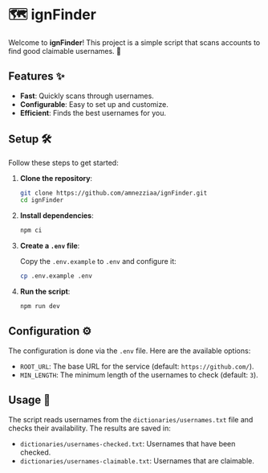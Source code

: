 # 🗺️ ignFinder

Welcome to **ignFinder**! This project is a simple script that scans accounts to find good claimable usernames. 🌟

## Features ✨

- **Fast**: Quickly scans through usernames.
- **Configurable**: Easy to set up and customize.
- **Efficient**: Finds the best usernames for you.

## Setup 🛠️

Follow these steps to get started:

1. **Clone the repository**:

    ```sh
    git clone https://github.com/amnezziaa/ignFinder.git
    cd ignFinder
    ```

2. **Install dependencies**:

    ```sh
    npm ci
    ```

3. **Create a `.env` file**:

    Copy the `.env.example` to `.env` and configure it:

    ```sh
    cp .env.example .env
    ```

4. **Run the script**:

    ```sh
    npm run dev
    ```

## Configuration ⚙️

The configuration is done via the `.env` file. Here are the available options:

- `ROOT_URL`: The base URL for the service (default: `https://github.com/`).
- `MIN_LENGTH`: The minimum length of the usernames to check (default: `3`).

## Usage 📖

The script reads usernames from the `dictionaries/usernames.txt` file and checks their availability. The results are saved in:

- `dictionaries/usernames-checked.txt`: Usernames that have been checked.
- `dictionaries/usernames-claimable.txt`: Usernames that are claimable.
